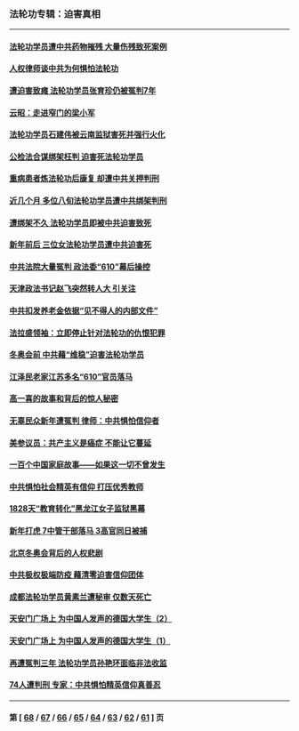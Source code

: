 ### 法轮功专辑：迫害真相
---
#### [法轮功学员遭中共药物摧残 大量伤残致死案例](../../pages/nf4379/n13604789.md?03010430) 
#### [人权律师谈中共为何惧怕法轮功](../../pages/nf4379/n13601990.md?03010430) 
#### [遭迫害致瘫 法轮功学员张育珍仍被冤判7年](../../pages/nf4379/n13565875.md?03010430) 
#### [云昭：走进窄门的梁小军](../../pages/nf4379/n13605425.md?03010430) 
#### [法轮功学员石建伟被云南监狱害死并强行火化](../../pages/nf4379/n13599603.md?03010430) 
#### [公检法合谋绑架枉判 迫害死法轮功学员](../../pages/nf4379/n13596338.md?03010430) 
#### [重病患者炼法轮功后康复 却遭中共关押判刑](../../pages/nf4379/n13593948.md?03010430) 
#### [近几个月 多位八旬法轮功学员遭中共绑架判刑](../../pages/nf4379/n13591671.md?03010430) 
#### [遭绑架不久 法轮功学员即被中共迫害致死](../../pages/nf4379/n13587121.md?03010430) 
#### [新年前后 三位女法轮功学员遭中共迫害死](../../pages/nf4379/n13584573.md?03010430) 
#### [中共法院大量冤判 政法委“610”幕后操控](../../pages/nf4379/n13578342.md?03010430) 
#### [天津政法书记赵飞突然转人大 引关注](../../pages/nf4379/n13578965.md?03010430) 
#### [中共扣发养老金依据“见不得人的内部文件”](../../pages/nf4379/n13576363.md?03010430) 
#### [法拉盛领袖：立即停止针对法轮功的仇恨犯罪](../../pages/nf4379/n13575222.md?03010430) 
#### [冬奥会前 中共藉“维稳”迫害法轮功学员](../../pages/nf4379/n13570533.md?03010430) 
#### [江泽民老家江苏多名“610”官员落马](../../pages/nf4379/n13572920.md?03010430) 
#### [高一喜的故事和背后的惊人秘密](../../pages/nf4379/n13572834.md?03010430) 
#### [无辜民众新年遭冤判 律师：中共惧怕信仰者](../../pages/nf4379/n13568691.md?03010430) 
#### [美参议员：共产主义是癌症 不能让它蔓延](../../pages/nf4379/n13569660.md?03010430) 
#### [一百个中国家庭故事——如果这一切不曾发生](../../pages/nf4379/n13531687.md?03010430) 
#### [中共惧怕社会精英有信仰 打压优秀教师](../../pages/nf4379/n13563192.md?03010430) 
#### [1828天“教育转化”黑龙江女子监狱黑幕](../../pages/nf4379/n13536804.md?03010430) 
#### [新年打虎 7中管干部落马 3高官同日被捕](../../pages/nf4379/n13560915.md?03010430) 
#### [北京冬奥会背后的人权悲剧](../../pages/nf4379/n13556415.md?03010430) 
#### [中共极权极端防疫 藉清零迫害信仰团体](../../pages/nf4379/n13555509.md?03010430) 
#### [成都法轮功学员黄素兰遭秘审 仅数天死亡](../../pages/nf4379/n13537458.md?03010430) 
#### [天安门广场上 为中国人发声的德国大学生（2）](../../pages/nf4379/n13533454.md?03010430) 
#### [天安门广场上 为中国人发声的德国大学生（1）](../../pages/nf4379/n13528390.md?03010430) 
#### [再遭冤判三年 法轮功学员孙艳环面临非法收监](../../pages/nf4379/n13526543.md?03010430) 
#### [74人遭判刑 专家：中共惧怕精英信仰真善忍](../../pages/nf4379/n13520765.md?03010430) 

---
#### 第 [ [68](./68.md?03010430) / [67](./67.md?03010430) / [66](./66.md?03010430) / [65](./65.md?03010430) / [64](./64.md?03010430) / [63](./63.md?03010430) / [62](./62.md?03010430) / [61](./61.md?03010430) ] 页

